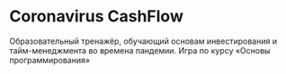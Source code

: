 # Coronavirus CashFlow
Образовательный тренажёр, обучающий основам инвестирования и тайм-менеджмента во времена пандемии.
Игра по курсу «Основы программирования»
